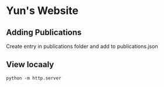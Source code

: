 # Yun's Website

## Adding Publications
Create entry in publications folder and add to publications.json

## View locaaly
```
python -m http.server
```
